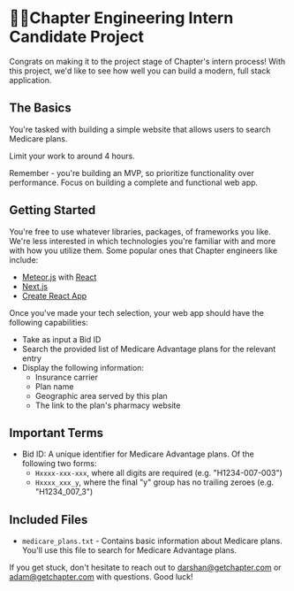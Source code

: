 # 🧑‍💻Chapter Engineering Intern Candidate Project

Congrats on making it to the project stage of Chapter's intern process! With this project, we'd like to see how well you can build a modern, full stack application.

## The Basics

You're tasked with building a simple website that allows users to search Medicare plans.

Limit your work to around 4 hours.

Remember - you're building an MVP, so prioritize functionality over performance. Focus on building a complete and functional web app.

## Getting Started

You're free to use whatever libraries, packages, of frameworks you like. We're less interested in which technologies you're familiar with and more with how you utilize them. Some popular ones that Chapter engineers like include:

- [Meteor.js](https://www.meteor.com/) with [React](https://guide.meteor.com/react.html)
- [Next.js](https://nextjs.org/)
- [Create React App](https://create-react-app.dev/)

Once you've made your tech selection, your web app should have the following capabilities:

- Take as input a Bid ID
- Search the provided list of Medicare Advantage plans for the relevant entry
- Display the following information:
  - Insurance carrier
  - Plan name
  - Geographic area served by this plan
  - The link to the plan's pharmacy website

## Important Terms

- Bid ID: A unique identifier for Medicare Advantage plans. Of the following two forms:
  - `Hxxxx-xxx-xxx`, where all digits are required (e.g. "H1234-007-003")
  - `Hxxxx_xxx_y`, where the final "y" group has no trailing zeroes (e.g. "H1234_007_3")

## Included Files

- `medicare_plans.txt` - Contains basic information about Medicare plans. You'll use this file to search for Medicare Advantage plans.

If you get stuck, don't hesitate to reach out to darshan@getchapter.com or adam@getchapter.com with questions. Good luck!
